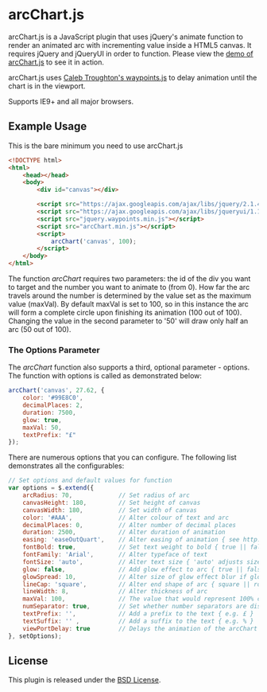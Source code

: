 arcChart.js
========

arcChart.js is a JavaScript plugin that uses jQuery's animate function to render an animated arc with incrementing value inside a HTML5 canvas. It requires jQuery and jQueryUI in order to function. Please view the [demo of arcChart.js](http://bludino.github.io/arcChart/) to see it in action.

arcChart.js uses [Caleb Troughton's waypoints.js](https://github.com/imakewebthings/waypoints) to delay animation until the chart is in the viewport.

Supports IE9+ and all major browsers.

Example Usage
--------

This is the bare minimum you need to use arcChart.js

```html
<!DOCTYPE html>
<html>
    <head></head>
    <body>
        <div id="canvas"></div>

        <script src="https://ajax.googleapis.com/ajax/libs/jquery/2.1.4/jquery.min.js"></script>
        <script src="https://ajax.googleapis.com/ajax/libs/jqueryui/1.11.4/jquery-ui.min.js"></script>
        <script src="jquery.waypoints.min.js"></script>
        <script src="arcChart.min.js"></script>
        <script>
            arcChart('canvas', 100);
        </script>
    </body>
</html>
```

The function *arcChart* requires two parameters: the id of the div you want to target and the number you want to animate to (from 0). How far the arc travels around the number is determined by the value set as the maximum value (maxVal). By default maxVal is set to 100, so in this instance the arc will form a complete circle upon finishing its animation (100 out of 100). Changing the value in the second parameter to '50' will draw only half an arc (50 out of 100).

### The Options Parameter


The *arcChart* function also supports a third, optional parameter - options. The function with options is called as demonstrated below:

```js
arcChart('canvas', 27.62, {
    color: '#99E8C0',
    decimalPlaces: 2,
    duration: 7500,
    glow: true,
    maxVal: 50,
    textPrefix: "£"
});
```

There are numerous options that you can configure. The following list demonstrates all the configurables:

```js
// Set options and default values for function
var options = $.extend({
    arcRadius: 70,             // Set radius of arc
    canvasHeight: 180,         // Set height of canvas
    canvasWidth: 180,          // Set width of canvas
    color: '#AAA',             // Alter colour of text and arc
    decimalPlaces: 0,          // Alter number of decimal places
    duration: 2500,            // Alter duration of animation
    easing: 'easeOutQuart',    // Alter easing of animation { see http://jqueryui.com/easing/ for options }
    fontBold: true,            // Set text weight to bold { true || false }
    fontFamily: 'Arial',       // Alter typeface of text
    fontSize: 'auto',          // Alter text size { 'auto' adjusts size based on length of value. Include units if not auto - e.g. 2em, 15px }
    glow: false,               // Add glow effect to arc { true || false }
    glowSpread: 10,        	   // Alter size of glow effect blur if glow = true
    lineCap: 'square',         // Alter end shape of arc { square || round }
    lineWidth: 8,              // Alter thickness of arc
    maxVal: 100,               // The value that would represent 100% completion of the arc
    numSeparator: true,        // Set whether number separators are displayed between each '000' { true || false }
    textPrefix: '',            // Add a prefix to the text { e.g. £ }
    textSuffix: '' ,           // Add a suffix to the text { e.g. % }
    viewPortDelay: true        // Delays the animation of the arcChart until it enters the viewport { requires jquery.waypoints.js }
}, setOptions);
```

License
-----

This plugin is released under the [BSD License](http://opensource.org/licenses/BSD-3-Clause).